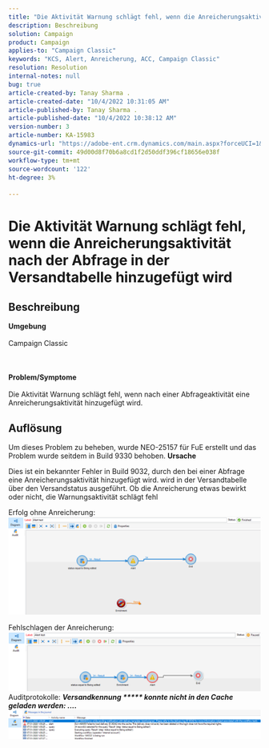 ```yaml
---
title: "Die Aktivität Warnung schlägt fehl, wenn die Anreicherungsaktivität nach der Abfrage in der Versandtabelle hinzugefügt wird."
description: Beschreibung
solution: Campaign
product: Campaign
applies-to: "Campaign Classic"
keywords: "KCS, Alert, Anreicherung, ACC, Campaign Classic"
resolution: Resolution
internal-notes: null
bug: true
article-created-by: Tanay Sharma .
article-created-date: "10/4/2022 10:31:05 AM"
article-published-by: Tanay Sharma .
article-published-date: "10/4/2022 10:38:12 AM"
version-number: 3
article-number: KA-15983
dynamics-url: "https://adobe-ent.crm.dynamics.com/main.aspx?forceUCI=1&pagetype=entityrecord&etn=knowledgearticle&id=cccb6ba2-cf43-ed11-bba2-0022480868ff"
source-git-commit: 49d00d8f70b6a8cd1f2d50ddf396cf18656e038f
workflow-type: tm+mt
source-wordcount: '122'
ht-degree: 3%

---
```


# Die Aktivität Warnung schlägt fehl, wenn die Anreicherungsaktivität nach der Abfrage in der Versandtabelle hinzugefügt wird

## Beschreibung

<b>Umgebung</b><br><br>Campaign Classic<br><br> <br><br><b>Problem/Symptome</b><br><br>Die Aktivität Warnung schlägt fehl, wenn nach einer Abfrageaktivität eine Anreicherungsaktivität hinzugefügt wird. <br>

## Auflösung


Um dieses Problem zu beheben, wurde NEO-25157 für FuE erstellt und das Problem wurde seitdem in Build 9330 behoben.
<b>Ursache</b>


Dies ist ein bekannter Fehler in Build 9032, durch den bei einer Abfrage eine Anreicherungsaktivität hinzugefügt wird.<b> </b>wird in der Versandtabelle über den Versandstatus ausgeführt. Ob die Anreicherung etwas bewirkt oder nicht, die Warnungsaktivität schlägt fehl

Erfolg ohne Anreicherung:
![](assets/ab975c07-d043-ed11-bba2-0022480868ff.png)

Fehlschlagen der Anreicherung:
![](assets/ad975c07-d043-ed11-bba2-0022480868ff.png)
Auditprotokolle: <b>*Versandkennung \*\*\*\*\* konnte nicht in den Cache geladen werden: ....</b>*
![](assets/ac975c07-d043-ed11-bba2-0022480868ff.png)

